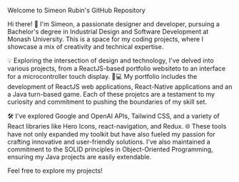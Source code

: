 Welcome to Simeon Rubin's GitHub Repository

Hi there! 👋 I'm Simeon, a passionate designer and developer, pursuing a Bachelor's degree in Industrial Design and Software Development at Monash University. This is a space for my coding projects, where I showcase a mix of creativity and technical expertise. 

💡 Exploring the intersection of design and technology, I've delved into various projects, from a ReactJS-based portfolio websiteto to an interface for a microcontroller touch display. 📱💻 My portfolio includes the development of ReactJS web applications, React-Native applications and an a Java turn-based game. Each of these projetcs are a testament to my curiosity and commitment to pushing the boundaries of my skill set.

🛠️ I've explored Google and OpenAI APIs, Tailwind CSS, and a variety of React libraries like Hero Icons, react-navigation, and Redux. 🌐 These tools have not only expanded my toolkit but have also fueled my passion for crafting innovative and user-friendly solutions.
I've also maintained a commitment to the SOLID principles in Object-Oriented Programming, ensuring my Java projects are easily extendable.

Feel free to explore my projects! 
